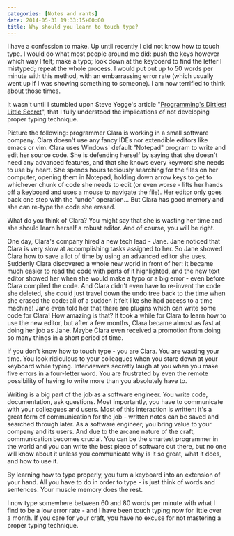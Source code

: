 ```yaml
---
categories: [Notes and rants]
date: 2014-05-31 19:33:15+00:00
title: Why should you learn to touch type?
---
```


I have a confession to make. Up until recently I did not know how to touch
type. I would do what most people around me did: push the keys however which
way I felt; make a typo; look down at the keyboard to find the letter I
mistyped; repeat the whole process. I would put out up to 50 words per minute
with this method, with an embarrassing error rate (which usually went up if I
was showing something to someone). I am now terrified to think about those
times.

It wasn't until I stumbled upon Steve Yegge's article
"[Programming's Dirtiest Little Secret][1]", that I fully understood the
implications of not developing proper typing technique.

Picture the following: programmer Clara is working in a small software company.
Clara doesn't use any fancy IDEs nor extendible editors like emacs or vim.
Clara uses Windows' default "Notepad" program to write and edit her source
code. She is defending herself by saying that she doesn't need any advanced
features, and that she knows every keyword she needs to use by heart. She
spends hours tediously searching for the files on her computer, opening them in
Notepad, holding down arrow keys to get to whichever chunk of code she needs to
edit (or even worse - lifts her hands off a keyboard and uses a mouse to
navigate the file). Her editor only goes back one step with the "undo"
operation... But Clara has good memory and she can re-type the code she erased.

What do you think of Clara? You might say that she is wasting her time and she
should learn herself a robust editor. And of course, you will be right.

One day, Clara's company hired a new tech lead - Jane. Jane noticed that Clara
is very slow at accomplishing tasks assigned to her. So Jane showed Clara how
to save a lot of time by using an advanced editor she uses. Suddenly Clara
discovered a whole new world in front of her: it became much easier to read the
code with parts of it highlighted, and the new text editor showed her when she
would make a typo or a big error - even before Clara compiled the code. And
Clara didn't even have to re-invent the code she deleted, she could just travel
down the undo tree back to the time when she erased the code: all of a sudden
it felt like she had access to a time machine! Jane even told her that there
are plugins which can write some code for Clara! How amazing is that? It took a
while for Clara to learn how to use the new editor, but after a few months,
Clara became almost as fast at doing her job as Jane. Maybe Clara even received
a promotion from doing so many things in a short period of time.

If you don't know how to touch type - you are Clara. You are wasting your time.
You look ridiculous to your colleagues when you stare down at your keyboard
while typing. Interviewers secretly laugh at you when you make five errors in a
four-letter word. You are frustrated by even the remote possibility of having
to write more than you absolutely have to.

Writing is a big part of the job as a software engineer. You write code,
documentation, ask questions. Most importantly, you have to communicate with
your colleagues and users. Most of this interaction is written: it's a great
form of communication for the job - written notes can be saved and searched
through later. As a software engineer, you bring value to your company and its
users. And due to the arcane nature of the craft, communication becomes
crucial. You can be the smartest programmer in the world and you can write the
best piece of software out there, but no one will know about it unless you
communicate why is it so great, what it does, and how to use it.

By learning how to type properly, you turn a keyboard into an extension of your
hand. All you have to do in order to type - is just think of words and
sentences. Your muscle memory does the rest.

I now type somewhere between 60 and 80 words per minute with what I find to be
a low error rate - and I have been touch typing now for little over a month. If
you care for your craft, you have no excuse for not mastering a proper typing
technique.

[1]: http://steve-yegge.blogspot.com/2008/09/programmings-dirtiest-little-secret.html

